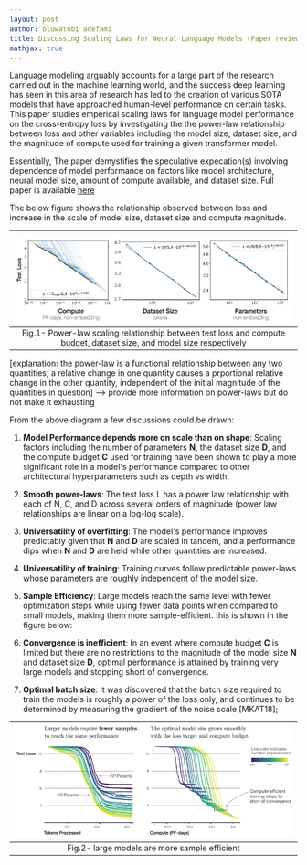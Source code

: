 ```yaml
---
layout: post
author: oluwatobi adefami
title: Discussing Scaling Laws for Neural Language Models (Paper review)
mathjax: true
---
```



Language modeling arguably accounts for a large part of the research carried out in the machine learning world, and the success deep learning has seen in this area of research has led to the creation of various SOTA models that have approached human-level performance on certain tasks. This paper studies emperical scaling laws for language model performance on the cross-entropy loss by investigating the the power-law relationship between loss and other variables including the model size, dataset size, and the magnitude of compute used for training a given transformer model.

Essentially, The paper demystifies the speculative expecation(s) involving dependence of model performance on factors like model architecture, neural model size, amount of compute available, and dataset size. Full paper is available [here](https://arxiv.org/abs/2001.08361)

The below figure shows the relationship observed between loss and increase in the scale of model size, dataset size and compute magnitude. 

|![loss relstionship prelim](/assets/power-law-relationship1.png)|
|:--:|
|Fig.1- Power-law scaling relationship between test loss and compute budget, dataset size, and model size respectively|

[explanation: the power-law is a functional relationship between any two quantities; a relative change in one quantity causes a prportional relative change in the other quantity, independent of the initial magnitude of the quantities in question] --> provide more information on power-laws but do not make it exhausting


From the above diagram a few discussions could be drawn:

1. **Model Performance depends more on scale than on shape**: Scaling factors including the number of parameters **N**, the dataset size **D**, and the compute budget **C** used for training have been shown to play a more significant role in a model's performance compared to other architectural hyperparameters such as depth vs width.

2. **Smooth power-laws**: The test loss L has a power law relationship with each of N, C, and D across several orders of magnitude (power law relationships are linear on a log-log scale). 

3. **Universatility of overfitting**: The model's performance improves predictably given that **N** and **D** are scaled in tandem, and a performance dips when **N** and **D** are held while other quantities are increased.

4. **Universatility of training**: Training curves follow predictable power-laws whose parameters are roughly independent of the model size.

5. **Sample Efficiency**: Large models reach the same level with fewer optimization steps while using fewer data points when compared to small models, making them more sample-efficient. this is shown in the figure below:

6. **Convergence is inefficient**: In an event where compute budget **C** is limited but there are no restrictions to the magnitude of the model size **N** and dataset size **D**, optimal performance is attained by training very large models and stopping short of convergence.

7. **Optimal batch size**: It was discovered that the batch size required to train the models is roughly a power of the loss only, and continues to be determined by measuring the gradient of the noise scale [MKAT18];


|![sample efficiency of large models000](/assets/sample-efficiency.png)|
|:--:|
|Fig.2- large models are more sample efficient|